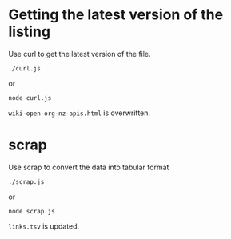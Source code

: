 # Getting the latest version of the listing

Use curl to get the latest version of the file.

    ./curl.js

or

    node curl.js

`wiki-open-org-nz-apis.html` is overwritten.

# scrap

Use scrap to convert the data into tabular format

    ./scrap.js

or

    node scrap.js

`links.tsv` is updated.
